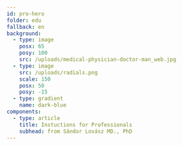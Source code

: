 ```yaml
---
id: pro-hero
folder: edu
fallback: en
background:
  - type: image
    posx: 65
    posy: 100
    src: /uploads/medical-physician-doctor-man_web.jpg
  - type: image
    src: /uploads/radials.png
    scale: 150
    posx: 50
    posy: -15
  - type: gradient
    name: dark-blue
components:
  - type: article
    title: Instuctions for Professionals
    subhead: from Sándor Lovász MD., PhD
---
```

